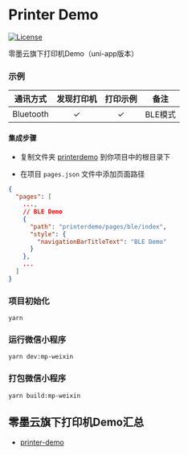 # Printer Demo
[![License](https://img.shields.io/badge/license-MIT-4EB1BA.svg)](https://www.opensource.org/licenses/mit-license.php)

零墨云旗下打印机Demo（uni-app版本）

### 示例

| 通讯方式      | 发现打印机 | 打印示例 | 备注    |
|-----------|:-----:|:----:|-------|
| Bluetooth |   ✓   |  ✓   | BLE模式 |

#### 集成步骤

* 复制文件夹 [printerdemo](./printerdemo) 到你项目中的根目录下

* 在项目 `pages.json` 文件中添加页面路径

```json
{
  "pages": [
    ...,
    // BLE Demo
    {
      "path": "printerdemo/pages/ble/index",
      "style": {
        "navigationBarTitleText": "BLE Demo"
      }
    },
    ...
  ]
}

```


### 项目初始化
```
yarn
```

### 运行微信小程序
```
yarn dev:mp-weixin
```

### 打包微信小程序
```
yarn build:mp-weixin
```


## 零墨云旗下打印机Demo汇总

- [printer-demo][1]

[1]: https://github.com/lingmoyun/printer-demo

